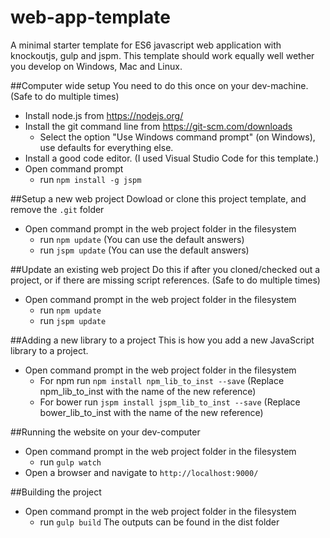 # web-app-template
A minimal starter template for ES6 javascript web application with knockoutjs, gulp and jspm.
This template should work equally well wether you develop on Windows, Mac and Linux.

##Computer wide setup
You need to do this once on your dev-machine. (Safe to do multiple times)
- Install node.js from https://nodejs.org/
- Install the git command line from https://git-scm.com/downloads
  - Select the option "Use Windows command prompt" (on Windows), use defaults for everything else.
- Install a good code editor. (I used Visual Studio Code for this template.)
- Open command prompt
  - run `npm install -g jspm`

##Setup a new web project
Dowload or clone this project template, and remove the `.git` folder

- Open command prompt in the web project folder in the filesystem
  - run `npm update` (You can use the default answers)
  - run `jspm update` (You can use the default answers)

##Update an existing web project
Do this if after you cloned/checked out a project, or if there are missing script references. (Safe to do multiple times)
- Open command prompt in the web project folder in the filesystem
  - run `npm update`
  - run `jspm update`

##Adding a new library to a project
This is how you add a new JavaScript library to a project.
- Open command prompt in the web project folder in the filesystem
  - For npm run `npm install npm_lib_to_inst --save` (Replace npm_lib_to_inst with the name of the new reference)
  - For bower run `jspm install jspm_lib_to_inst --save` (Replace bower_lib_to_inst with the name of the new reference)

##Running the website on your dev-computer
- Open command prompt in the web project folder in the filesystem
  - run `gulp watch`
- Open a browser and navigate to `http://localhost:9000/`

##Building the project
- Open command prompt in the web project folder in the filesystem
  - run `gulp build`
The outputs can be found in the dist folder

